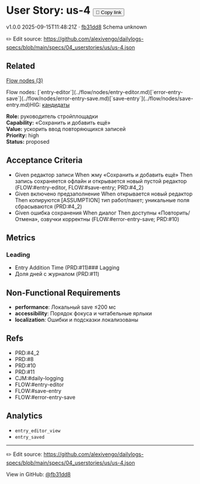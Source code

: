 # User Story: us-4 <button class="copy-link" aria-label="Copy page link" onclick="window.spechubCopyLink && window.spechubCopyLink()">🔗 Copy link</button>

<p class="badges">
  <span class="badge version">v1.0.0</span>
  <span class="badge build">2025-09-15T11:48:21Z · <a href="https://github.com/alexivengo/dailylogs-specs/commit/fb31dd8" target="_blank" rel="noopener" class="sha">fb31dd8</a></span>
  <span class="badge schema unknown">Schema unknown</span>
</p>

✏️ Edit source: https://github.com/alexivengo/dailylogs-specs/blob/main/specs/04_userstories/us/us-4.json
## Related
<p>
  <span class="chip"><a href="../stories/index.md#?flow=entry-editor,error-entry-save,save-entry">Flow nodes (3)</a></span>
</p>
Flow nodes:
<span class="chip">[`entry-editor`](../flow/nodes/entry-editor.md)</span><span class="chip">[`error-entry-save`](../flow/nodes/error-entry-save.md)</span><span class="chip">[`save-entry`](../flow/nodes/save-entry.md)</span>HIG: <span class="chip"><a href="../hig/us-4.md">кандидаты</a></span>

**Role:** руководитель стройплощадки  
**Capability:** «Сохранить и добавить ещё»  
**Value:** ускорить ввод повторяющихся записей  
**Priority:** high  
**Status:** proposed

## Acceptance Criteria
- Given редактор записи When жму «Сохранить и добавить ещё» Then запись сохраняется офлайн и открывается новый пустой редактор (FLOW:#entry-editor, FLOW:#save-entry; PRD:#4_2)
- Given включено предзаполнение When открывается новый редактор Then копируются [ASSUMPTION] тип работ/пакет; уникальные поля сбрасываются (PRD:#4_2)
- Given ошибка сохранения When диалог Then доступны «Повторить/Отмена», озвучки корректны (FLOW:#error-entry-save; PRD:#10)

## Metrics
### Leading
- Entry Addition Time (PRD:#11)### Lagging
- Доля дней с журналом (PRD:#11)
## Non-Functional Requirements
- **performance**: Локальный save ≤200 мс
- **accessibility**: Порядок фокуса и читабельные ярлыки
- **localization**: Ошибки и подсказки локализованы

## Refs
- PRD:#4_2
- PRD:#8
- PRD:#10
- PRD:#11
- CJM:#daily-logging
- FLOW:#entry-editor
- FLOW:#save-entry
- FLOW:#error-entry-save

## Analytics
- `entry_editor_view`
- `entry_saved`

---
✏️ Edit source: https://github.com/alexivengo/dailylogs-specs/blob/main/specs/04_userstories/us/us-4.json

<p class="page-meta">
  View in GitHub: <a href="https://github.com/alexivengo/dailylogs-specs/commit/fb31dd8" target="_blank" rel="noopener">@fb31dd8</a></p>